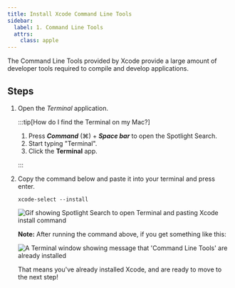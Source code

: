 ```yaml
---
title: Install Xcode Command Line Tools
sidebar:
  label: 1. Command Line Tools
  attrs:
    class: apple
---
```


The Command Line Tools provided by Xcode provide a large amount of developer
tools required to compile and develop applications.

## Steps

1. Open the _Terminal_ application.

    :::tip[How do I find the Terminal on my Mac?]

    1. Press _**Command**_ (⌘) + _**Space bar**_ to open the Spotlight Search.  
    2. Start typing "Terminal".  
    3. Click the **Terminal** app.

    :::

2. Copy the command below and paste it into your terminal and press enter.

    ```shell
    xcode-select --install
    ```

    ![Gif showing Spotlight Search to open Terminal and pasting Xcode install command](/gifs/macos/terminal-xcode-install.gif)

    **Note:** After running the command above, if you get something like this:

    ![A Terminal window showing message that 'Command Line Tools' are already installed](/images/installation/macos/xcode-install.png)

    That means you've already installed Xcode, and are ready to move to the next step!
